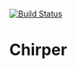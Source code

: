 [![Build Status](https://travis-ci.org/david-luther/Chirper.svg?branch=master)](https://travis-ci.org/david-luther/Chirper)

# Chirper
